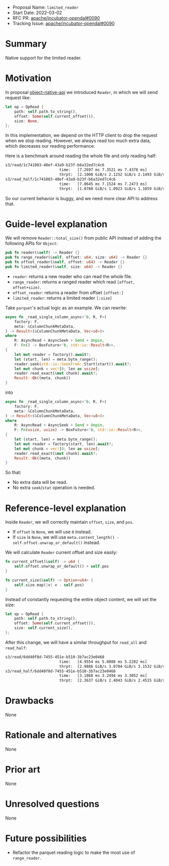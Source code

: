 - Proposal Name: `limited_reader`
- Start Date: 2022-03-02
- RFC PR: [apache/incubator-opendal#0090](https://github.com/apache/incubator-opendal/pull/0090)
- Tracking Issue: [apache/incubator-opendal#0090](https://github.com/apache/incubator-opendal/issues/0090)

# Summary

Native support for the limited reader.

# Motivation

In proposal [object-native-api](./0041-object-native-api.md) we introduced `Reader`, in which we will send request like:

```rust
let op = OpRead {
    path: self.path.to_string(),
    offset: Some(self.current_offset()),
    size: None,
};
```

In this implementation, we depend on the HTTP client to drop the request when we stop reading. However, we always read too much extra data, which decreases our reading performance.

Here is a benchmark around reading the whole file and only reading half:

```txt
s3/read/1c741003-40ef-43a9-b23f-b6a32ed7c4c6
                        time:   [7.2697 ms 7.3521 ms 7.4378 ms]
                        thrpt:  [2.1008 GiB/s 2.1252 GiB/s 2.1493 GiB/s]
s3/read_half/1c741003-40ef-43a9-b23f-b6a32ed7c4c6
                        time:   [7.0645 ms 7.1524 ms 7.2473 ms]
                        thrpt:  [1.0780 GiB/s 1.0923 GiB/s 1.1059 GiB/s]
```

So our current behavior is buggy, and we need more clear API to address that.

# Guide-level explanation

We will remove `Reader::total_size()` from public API instead of adding the following APIs for `Object`:

```rust
pub fn reader(&self) -> Reader {}
pub fn range_reader(&self, offset: u64, size: u64) -> Reader {}
pub fn offset_reader(&self, offset: u64) -> Reader {}
pub fn limited_reader(&self, size: u64) -> Reader {}
```

- `reader`: returns a new reader who can read the whole file.
- `range_reader`: returns a ranged reader which read `[offset, offset+size)`.
- `offset_reader`: returns a reader from offset `[offset:]`
- `limited_reader`: returns a limited reader `[:size]`

Take `parquet`'s actual logic as an example. We can rewrite:

```rust
async fn _read_single_column_async<'b, R, F>(
    factory: F,
    meta: &ColumnChunkMetaData,
) -> Result<(&ColumnChunkMetaData, Vec<u8>)>
where
    R: AsyncRead + AsyncSeek + Send + Unpin,
    F: Fn() -> BoxFuture<'b, std::io::Result<R>>,
{
    let mut reader = factory().await?;
    let (start, len) = meta.byte_range();
    reader.seek(std::io::SeekFrom::Start(start)).await?;
    let mut chunk = vec![0; len as usize];
    reader.read_exact(&mut chunk).await?;
    Result::Ok((meta, chunk))
}
```

into

```rust
async fn _read_single_column_async<'b, R, F>(
    factory: F,
    meta: &ColumnChunkMetaData,
) -> Result<(&ColumnChunkMetaData, Vec<u8>)>
where
    R: AsyncRead + AsyncSeek + Send + Unpin,
    F: Fn(usize, usize) -> BoxFuture<'b, std::io::Result<R>>,
{
    let (start, len) = meta.byte_range();
    let mut reader = factory(start, len).await?;
    let mut chunk = vec![0; len as usize];
    reader.read_exact(&mut chunk).await?;
    Result::Ok((meta, chunk))
}
```

So that:

- No extra data will be read.
- No extra `seek`/`stat` operation is needed.

# Reference-level explanation

Inside `Reader`, we will correctly maintain `offset`, `size`, and `pos`.

- If `offset` is `None`, we will use `0` instead.
- If `size` is `None`, we will use `meta.content_length() - self.offset.unwrap_or_default()` instead.

We will calculate `Reader` current offset and size easily:

```rust
fn current_offset(&self) -> u64 {
    self.offset.unwrap_or_default() + self.pos
}

fn current_size(&self) -> Option<u64> {
    self.size.map(|v| v - self.pos)
}
```

Instead of constantly requesting the entire object content, we will set the size:

```rust
let op = OpRead {
    path: self.path.to_string(),
    offset: Some(self.current_offset()),
    size: self.current_size(),
};
```

After this change, we will have a similar throughput for `read_all` and `read_half`:

```txt
s3/read/6dd40f8d-7455-451e-b510-3b7ac23e0468
                        time:   [4.9554 ms 5.0888 ms 5.2282 ms]
                        thrpt:  [2.9886 GiB/s 3.0704 GiB/s 3.1532 GiB/s]
s3/read_half/6dd40f8d-7455-451e-b510-3b7ac23e0468
                        time:   [3.1868 ms 3.2494 ms 3.3052 ms]
                        thrpt:  [2.3637 GiB/s 2.4043 GiB/s 2.4515 GiB/s]
```

# Drawbacks

None

# Rationale and alternatives

None

# Prior art

None

# Unresolved questions

None

# Future possibilities

- Refactor the parquet reading logic to make the most use of `range_reader`.
